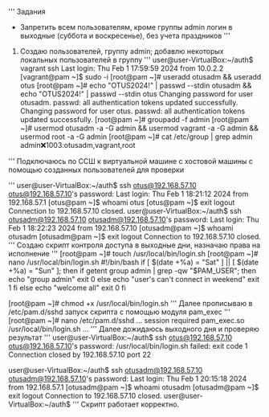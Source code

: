 '''
Задания
- Запретить всем пользователям, кроме группы admin логин в выходные (суббота и воскресенье), без учета праздников
'''
1. Создаю пользователей, группу admin; добавлю некоторых локальных пользователей в группу
'''
user@user-VirtualBox:~/auth$ vagrant ssh
Last login: Thu Feb  1 17:59:59 2024 from 10.0.2.2
[vagrant@pam ~]$ sudo -i
[root@pam ~]# useradd otusadm && useradd otus
[root@pam ~]# echo "OTUS2024!" | passwd --stdin otusadm && echo "OTUS2024!" | passwd --stdin otus
Changing password for user otusadm.
passwd: all authentication tokens updated successfully.
Changing password for user otus.
passwd: all authentication tokens updated successfully.
[root@pam ~]# groupadd -f admin
[root@pam ~]# usermod otusadm -a -G admin && usermod vagrant -a -G admin && usermod root -a -G admin
[root@pam ~]# cat /etc/group | grep admin
admin:x:1003:otusadm,vagrant,root

'''
Подключаюсь по ССШ к виртуальной машине с хостовой машины с помощью созданных пользователей для проверки

'''
user@user-VirtualBox:~/auth$ ssh otus@192.168.57.10
otus@192.168.57.10's password: 
Last login: Thu Feb  1 18:21:12 2024 from 192.168.57.1
[otus@pam ~]$ whoami
otus
[otus@pam ~]$ exit
logout
Connection to 192.168.57.10 closed.
user@user-VirtualBox:~/auth$ ssh otusadm@192.168.57.10
otusadm@192.168.57.10's password: 
Last login: Thu Feb  1 18:22:23 2024 from 192.168.57.10
[otusadm@pam ~]$ whoami
otusadm
[otusadm@pam ~]$ exit
logout
Connection to 192.168.57.10 closed.
'''
Создаю скрипт контроля доступа в выходные дни, назначаю права на исполнение
'''
[root@pam ~]# touch /usr/local/bin/login.sh
[root@pam ~]# nano /usr/local/bin/login.sh
#!/bin/bash
if [ $(date +%a) = "Sat" ] || [ $(date +%a) = "Sun" ]; then
 if getent group admin | grep -qw "$PAM_USER"; then
        echo "group admin"
        exit 0
      else
        echo "user's can't connect in weekend"
        exit 1
    fi
  else
    echo "welcome all"
    exit 0
fi

[root@pam ~]# chmod +x /usr/local/bin/login.sh
'''
Далее прописываю в /etc/pam.d/sshd запуск скрипта с помощью модуля pam_exec
'''
[root@pam ~]# nano  /etc/pam.d/sshd
...
session    required     pam_exec.so /usr/local/bin/login.sh
...
'''
Далее дожидаюсь выходного дня и проверяю результат
'''
user@user-VirtualBox:~/auth$ ssh otus@192.168.57.10
otus@192.168.57.10's password: 
/usr/local/bin/login.sh failed: exit code 1
Connection closed by 192.168.57.10 port 22

user@user-VirtualBox:~/auth$ ssh otusadm@192.168.57.10
otusadm@192.168.57.10's password: 
Last login: Thu Feb  1 20:15:18 2024 from 192.168.57.1
[otusadm@pam ~]$ whoami
otusadm
[otusadm@pam ~]$ exit
logout
Connection to 192.168.57.10 closed.
user@user-VirtualBox:~/auth$ 
'''
Скрипт работает корректно.